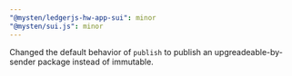 ```yaml
---
"@mysten/ledgerjs-hw-app-sui": minor
"@mysten/sui.js": minor
---
```


Changed the default behavior of `publish` to publish an upgreadeable-by-sender package instead of immutable.
